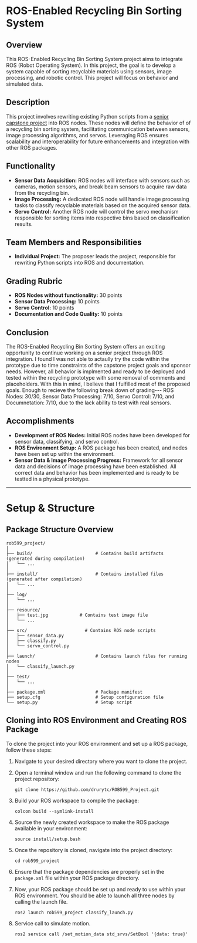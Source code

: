 # ROS-Enabled Recycling Bin Sorting System

## Overview
This ROS-Enabled Recycling Bin Sorting System project aims to integrate ROS (Robot Operating System). In this project, the goal is to develop a system capable of sorting recyclable materials using sensors, image processing, and robotic control. This project will focus on behavior and simulated data.

## Description
This project involves rewriting existing Python scripts from a [senior capstone project](https://github.com/drurytc/SmartBin_Prototype.git) into ROS nodes. These nodes will define the behavior of of a recycling bin sorting system, facilitating  communication between sensors, image processing algorithms, and servos. Leveraging ROS ensures scalability and interoperability for future enhancements and integration with other ROS packages.

## Functionality
- **Sensor Data Acquisition:** ROS nodes will interface with sensors such as cameras, motion sensors, and break beam sensors to acquire raw data from the recycling bin.
- **Image Processing:** A dedicated ROS node will handle image processing tasks to classify recyclable materials based on the acquired sensor data.
- **Servo Control:** Another ROS node will control the servo mechanism responsible for sorting items into respective bins based on classification results.

## Team Members and Responsibilities
- **Individual Project:** The proposer leads the project, responsible for rewriting Python scripts into ROS and documentation.

## Grading Rubric
- **ROS Nodes without functionality:** 30 points
- **Sensor Data Processing:** 10 points
- **Servo Control:** 10 points
- **Documentation and Code Quality:** 10 points

## Conclusion
The ROS-Enabled Recycling Bin Sorting System offers an exciting opportunity to continue working on a senior project through ROS integration. I found I was not able to actaully try the code within the prototype due to time constraints of the capstone project goals and sponsor needs. However, all behavior is implmented and ready to be deployed and tested within the recycling prototype with some removal of comments and placeholders. With this in mind, I believe that I fulfilled most of the proposed goals. Enough to recieve the following break down of grading--- ROS Nodes: 30/30, Sensor Data Processing: 7/10, Servo Control: 7/10, and Documnetation: 7/10, due to the lack ability to test with real sensors.   

## Accomplishments
- **Development of ROS Nodes:** Initial ROS nodes have been developed for sensor data, classifying, and servo control.
- **ROS Environment Setup:** A ROS package has been created, and nodes have been set up within the environment.
- **Sensor Data & Image Processing Progress:** Framework for all sensor data and decisions of image processing have been established. All correct data and behavior has been implemented and is ready to be testted in a physical prototype.

---

# Setup & Structure

## Package Structure Overview

```
rob599_project/
│
├── build/                        # Contains build artifacts (generated during compilation)
│   └── ...
│
├── install/                      # Contains installed files (generated after compilation)
│   └── ...
│
├── log/                         
│   └── ...
│
├── resource/
│   ├── test.jpg            # Contains test image file
│   └── ...                     
│
├── src/                      # Contains ROS node scripts
│   ├── sensor_data.py
│   ├── classify.py
│   └── servo_control.py
│
├── launch/                       # Contains launch files for running nodes
│   └── classify_launch.py
│
├── test/                         
│   └── ...
│
├── package.xml                   # Package manifest
├── setup.cfg                     # Setup configuration file
└── setup.py                      # Setup script
```

## Cloning into ROS Environment and Creating ROS Package

To clone the project into your ROS environment and set up a ROS package, follow these steps:

1. Navigate to your desired directory where you want to clone the project.

2. Open a terminal window and run the following command to clone the project repository:
   ```
   git clone https://github.com/drurytc/ROB599_Project.git
   ```

3. Build your ROS workspace to compile the package:
   ```
   colcon build --symlink-install
   ```

4. Source the newly created workspace to make the ROS package available in your environment:
   ```
   source install/setup.bash
   ```
5. Once the repository is cloned, navigate into the project directory:
   ```
   cd rob599_project
   ```
6. Ensure that the package dependencies are properly set in the `package.xml` file within your ROS package directory.

7. Now, your ROS package should be set up and ready to use within your ROS environment. You should be able to launch all three nodes by calling the launch file.
   ```
   ros2 launch rob599_project classify_launch.py
   ```
8. Service call to simulate motion.
   ```
   ros2 service call /set_motion_data std_srvs/SetBool '{data: true}'
   ```
